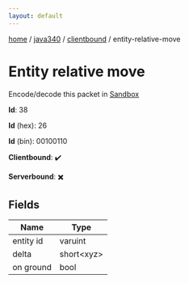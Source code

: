 ```yaml
---
layout: default
---
```


[home](/)  /  [java340](/protocol/java340)  /  [clientbound](/protocol/java340/clientbound)  /  entity-relative-move

# Entity relative move

Encode/decode this packet in [Sandbox](../../../sandbox/java340#clientbound.entity_relative_move)

**Id**: 38

**Id** (hex): 26

**Id** (bin): 00100110

**Clientbound**: ✔️

**Serverbound**: ✖️

## Fields

Name | Type
---|---
entity id | varuint
delta | short&lt;xyz&gt;
on ground | bool
